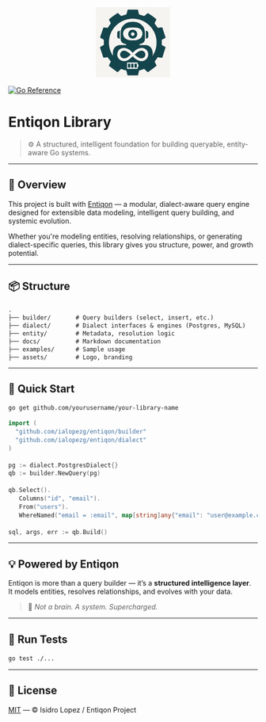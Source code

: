 <p align="center">
  <img src="assets/entiqon_logo.png" alt="Entiqon Logo" width="150"/>
</p>

[![Go Reference](https://pkg.go.dev/badge/github.com/ialopezg/entiqon.svg)](https://pkg.go.dev/github.com/ialopezg/entiqon)

# Entiqon Library

> ⚙️ A structured, intelligent foundation for building queryable, entity-aware Go systems.

---

## 🌱 Overview

This project is built with [Entiqon](https://github.com/ialopezg/entiqon) — a modular, dialect-aware query engine designed for extensible data modeling, intelligent query building, and systemic evolution.

Whether you're modeling entities, resolving relationships, or generating dialect-specific queries, this library gives you structure, power, and growth potential.

---

## 📦 Structure

```
.
├── builder/       # Query builders (select, insert, etc.)
├── dialect/       # Dialect interfaces & engines (Postgres, MySQL)
├── entity/        # Metadata, resolution logic
├── docs/          # Markdown documentation
├── examples/      # Sample usage
├── assets/        # Logo, branding
```

---

## 🚀 Quick Start

```bash
go get github.com/yourusername/your-library-name
```

```go
import (
  "github.com/ialopezg/entiqon/builder"
  "github.com/ialopezg/entiqon/dialect"
)

pg := dialect.PostgresDialect{}
qb := builder.NewQuery(pg)

qb.Select().
   Columns("id", "email").
   From("users").
   WhereNamed("email = :email", map[string]any{"email": "user@example.com"})

sql, args, err := qb.Build()
```

---

## 💡 Powered by Entiqon

Entiqon is more than a query builder — it’s a **structured intelligence layer**.  
It models entities, resolves relationships, and evolves with your data.

> 🤖 *Not a brain. A system. Supercharged.*

---

## 🧪 Run Tests

```bash
go test ./...
```

---

## 📄 License

[MIT](LICENSE) — © Isidro Lopez / Entiqon Project
